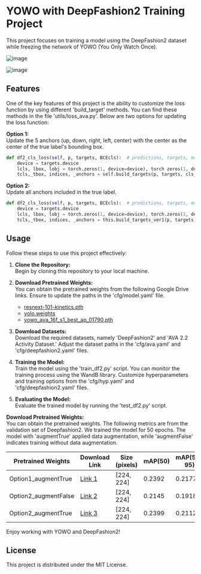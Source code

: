 # YOWO with DeepFashion2 Training Project

This project focuses on training a model using the DeepFashion2 dataset while freezing the network of YOWO (You Only Watch Once).

![image](https://github.com/JJaewon7210/AVA_DF2_Compare1/assets/96426723/6fde3595-0a69-45b5-99be-172d16405063)

![image](https://github.com/JJaewon7210/AVA_DF2_Compare1/assets/96426723/bab7f689-58a4-4956-8024-35a95f3a590b)


## Features  

One of the key features of this project is the ability to customize the loss function by using different 'build_target' methods. You can find these methods in the file 'utils/loss_ava.py'. Below are two options for updating the loss function:

**Option 1:**   
Update the 5 anchors (up, down, right, left, center) with the center as the center of the true label's bounding box.

```python
def df2_cls_loss(self, p, targets, BCEcls):  # predictions, targets, model
    device = targets.device
    lcls, lbox, lobj = torch.zeros(1, device=device), torch zeros(1, device=device), torch.zeros(1, device=device)
    tcls,_tbox, indices, _anchors = self.build_targets(p, targets, cls_target=True)  # targets
```

**Option 2:**   
Update all anchors included in the true label.


```python
def df2_cls_loss(self, p, targets, BCEcls):  # predictions, targets, model
    device = targets.device
    lcls, lbox, lobj = torch.zeros(1, device=device), torch.zeros(1, device=device), torch.zeros(1, device=device)
    tcls,_tbox, indices, _anchors = this.build_targets_ver1(p, targets, cls_target=True)  # targets
```

Usage
-----

Follow these steps to use this project effectively:  

1. **Clone the Repository:**  
   Begin by cloning this repository to your local machine.

2.  **Download Pretrained Weights:**  
   You can obtain the pretrained weights from the following Google Drive links. Ensure to update the paths in the 'cfg/model.yaml' file.
    
    *   [resnext-101-kinetics.pth](https://drive.google.com/file/d/1633UbpB0UA73vuinYv19VZHNOY_825Vy/view?usp=sharing)
    *   [yolo.weights](https://drive.google.com/file/d/1lTNhAmaCm10W-uoCvdNsKSaEGoPBnHse/view?usp=sharing)
    *   [yowo_ava_16f_s1_best_ap_01790.pth](https://drive.google.com/file/d/1nk2Jkym3HCOP1ZIdZrvOgoZQYE8tivoB/view?usp=sharing)

3. **Download Datasets:**  
   Download the required datasets, namely 'DeepFashion2' and 'AVA 2.2 Activity Dataset.' Adjust the dataset paths in the 'cfg/ava.yaml' and 'cfg/deepfashion2.yaml' files.

4. **Training the Model:**  
   Train the model using the 'train_df2.py' script. You can monitor the training process using the WandB library. Customize hyperparameters and training options from the 'cfg/hyp.yaml' and 'cfg/deepfashion2.yaml' files.

5. **Evaluating the Model:**  
   Evaluate the trained model by running the 'test\_df2.py' script.

**Download Pretrained Weights:**   
You can obtain the pretrained weights. The following metrics are from the validation set of Deepfashion2.
We trained the model for 50 epochs. The model with 'augmentTrue' applied data augmentation, while 'augmentFalse' indicates training without data augmentation.  

   | Pretrained Weights | Download Link | Size (pixels) | mAP(50) | mAP(50-95) | Precision | Recall |
   | ------------------ | ------------- | ------------- | ------- | ---------- | --------- | ------ |
   | Option1_augmentTrue  | [Link 1](https://drive.google.com/file/d/1x7G0XZSX6z2DXAhlKO6Cxb8pbU7dtEBY/view?usp=sharing) | [224, 224] | 0.2392 | 0.2177 | 0.3352 | 0.3781 |
   | Option2_augmentFalse | [Link 2](https://drive.google.com/file/d/1DGrjDDPRc5AYTIhv8hMp5ws1IBfSv-Bl/view?usp=sharing) | [224, 224] | 0.2145 | 0.1918 | 0.4197 | 0.3118 |
   | Option2_augmentTrue  | [Link 3](https://drive.google.com/file/d/1QhEC4wugfKCVZSU7wvvCLLIfVywAWpSy/view?usp=sharing) | [224, 224] | 0.2399 | 0.2112 | 0.4281 | 0.3643 |

  
Enjoy working with YOWO and DeepFashion2!

License
-------

This project is distributed under the MIT License.
